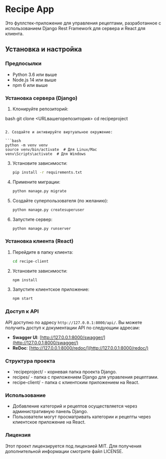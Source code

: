 # Recipe App

Это фуллстек-приложение для управления рецептами, разработанное с использованием Django Rest Framework для сервера и React для клиента.

## Установка и настройка

### Предпосылки

- Python 3.6 или выше
- Node.js 14 или выше
- npm 6 или выше

### Установка сервера (Django)

1. Клонируйте репозиторий:


bash
   git clone <URLвашегорепозитория>
   cd recipeproject
   ```

2. Создайте и активируйте виртуальное окружение:

   ```bash
   python -m venv venv
   source venv/bin/activate  # Для Linux/Mac
   venv\Scripts\activate  # Для Windows
   ```

3. Установите зависимости:

   ```bash
   pip install -r requirements.txt
   ```

4. Примените миграции:

   ```bash
   python manage.py migrate
   ```

5. Создайте суперпользователя (по желанию):

   ```bash
   python manage.py createsuperuser
   ```

6. Запустите сервер:

   ```bash
   python manage.py runserver
   ```

### Установка клиента (React)

1. Перейдите в папку клиента:

   ```bash
   cd recipe-client
   ```

2. Установите зависимости:

   ```bash
   npm install
   ```

3. Запустите клиентское приложение:

   ```bash
   npm start
   ```

### Доступ к API

API доступно по адресу `http://127.0.0.1:8000/api/`. Вы можете получить доступ к документации API по следующим адресам:

- **Swagger UI**: [http://127.0.0.1:8000/swagger/](http://127.0.0.1:8000/swagger/)
- **ReDoc**: [http://127.0.0.1:8000/redoc/](http://127.0.0.1:8000/redoc/)

### Структура проекта

- `recipeproject/ - корневая папка проекта Django.
- recipes/ - папка с приложением Django для управления рецептами.
- recipe-client/ - папка с клиентским приложением на React.

### Использование

- Добавление категорий и рецептов осуществляется через административную панель Django.
- Пользователи могут просматривать категории и рецепты через клиентское приложение на React.

### Лицензия

Этот проект лицензируется под лицензией MIT. Для получения дополнительной информации смотрите файл LICENSE.
